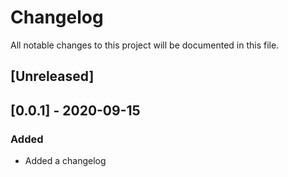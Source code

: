 # Changelog

All notable changes to this project will be documented in this file.

## [Unreleased]

## [0.0.1] - 2020-09-15

### Added
- Added a changelog
